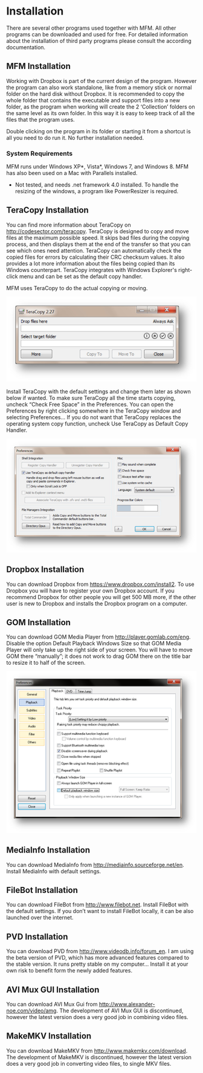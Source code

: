 # Installation

There are several other programs used together with MFM.  All other programs can be downloaded and used for free.  For detailed information about the installation of third party programs please consult the according documentation.
## MFM Installation
Working with Dropbox is part of the current design of the program.  However the program can also work standalone, like from a memory stick or normal folder on the hard disk without Dropbox.  It is recommended to copy the whole folder that contains the executable and support files into a new folder, as the program when working will create the 2 ‘Collection’ folders on the same level as its own folder.  In this way it is easy to keep track of all the files that the program uses.

Double clicking on the program in its folder or starting it from a shortcut is all you need to do run it.  No further installation needed.

### System Requirements
MFM runs under Windows XP*, Vista*, Windows 7, and Windows 8.  MFM has also been used on a Mac with Parallels installed.

* Not tested, and needs .net framework 4.0 installed.  To handle the resizing of the windows, a program like PowerResizer is required.

## TeraCopy Installation
You can find more information about TeraCopy on http://codesector.com/teracopy.  TeraCopy is designed to copy and move files at the maximum possible speed. It skips bad files during the copying process, and then displays them at the end of the transfer so that you can see which ones need attention. TeraCopy can automatically check the copied files for errors by calculating their CRC checksum values. It also provides a lot more information about the files being copied than its Windows counterpart. TeraCopy integrates with Windows Explorer's right-click menu and can be set as the default copy handler.

MFM uses TeraCopy to do the actual copying or moving.

[![TeraCopy](../images/TeraCopy.jpg)](../images/TeraCopy.jpg)

Install TeraCopy with the default settings and change them later as shown below if wanted.
To make sure TeraCopy all the time starts copying, uncheck “Check Free Space” in the Preferences.  You can open the Preferences by right clicking somewhere in the TeraCopy window and selecting Preferences...
If you do not want that TeraCopy replaces the operating system copy function, uncheck Use TeraCopy as Default Copy Handler.

[![TeraCopy Preferences](../images/TeraCopyPreferences.jpg)](../images/TeraCopyPreferences.jpg)

## Dropbox Installation
You can download Dropbox from https://www.dropbox.com/install2.  To use Dropbox you will have to register your own Dropbox account.  If you recommend Dropbox for other people you will get 500 MB more, if the other user is new to Dropbox and installs the Dropbox program on a computer.

## GOM Installation
You can download GOM Media Player from http://player.gomlab.com/eng.
Disable the option Default Playback Windows Size so that GOM Media Player will only take up the right side of your screen.  You will have to move GOM there “manually”; it does not work to drag GOM there on the title bar to resize it to half of the screen.

[![GOM Preferences](../images/GOMPreferences.jpg)](../images/GOMPreferences.jpg)

## MediaInfo Installation
You can download MediaInfo from http://mediainfo.sourceforge.net/en.  Install MediaInfo with default settings.

## FileBot Installation
You can download FileBot from http://www.filebot.net.  Install FileBot with the default settings.  If you don’t want to install FileBot locally, it can be also launched over the internet.

## PVD Installation
You can download PVD from http://www.videodb.info/forum_en.  I am using the beta version of PVD, which has more advanced features compared to the stable version.  It runs pretty stable on my computer...  Install it at your own risk to benefit form the newly added features.

## AVI Mux GUI Installation
You can download AVI Mux Gui from http://www.alexander-noe.com/video/amg.  The development of AVI Mux GUI is discontinued, however the latest version does a very good job in combining video files.

## MakeMKV Installation
You can download MakeMKV from http://www.makemkv.com/download.  The development of MakeMKV is discontinued, however the latest version does a very good job in converting video files, to single MKV files.


